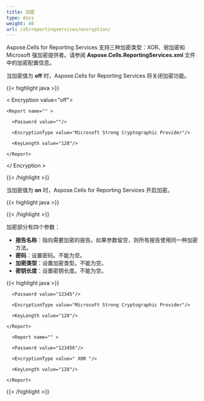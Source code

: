 ```yaml
---
title: 加密
type: docs
weight: 40
url: /zh/reportingservices/encryption/
---
```


Aspose.Cells for Reporting Services 支持三种加密类型：XOR、弱加密和 Microsoft 强加密提供者。请参阅 **Aspose.Cells.ReportingServices.xml** 文件中的加密配置信息。

当加密值为 **off** 时，Aspose.Cells for Reporting Services 将关闭加密功能。

{{< highlight java >}}

   < Encryption value="off">

    <Report name="" >

      <Password value=""/>

      <EncryptionType value="Microsoft Strong Cryptographic Provider"/>

      <KeyLength value="128"/>

    </Report>

  </ Encryption >

{{< /highlight >}}

当加密值为 **on** 时，Aspose.Cells for Reporting Services 开启加密。

{{< highlight java >}}

 <Encryption value="on">

{{< /highlight >}}

加密部分有四个参数：

- **报告名称**：指向需要加密的报告。如果参数留空，则所有报告使用同一种加密方法。
- **密码**：设置密码。不能为空。
- **加密类型**：设置加密类型。不能为空。
- **密钥长度**：设置密钥长度。不能为空。

{{< highlight java >}}

 <Encryption value="on">

  <Report name="Test" >

      <Password value="12345"/>

      <EncryptionType value="Microsoft Strong Cryptographic Provider"/>

      <KeyLength value="128"/>

    </Report>

  	  <Report name="" >

      <Password value="123456"/>

      <EncryptionType value=" XOR "/>

      <KeyLength value="128"/>

    </Report>

 </Encryption>

{{< /highlight >}}
